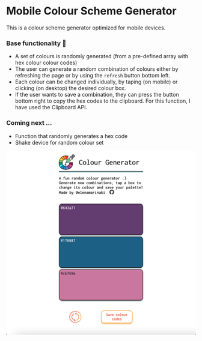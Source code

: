 # Mobile Colour Scheme Generator

This is a colour scheme generator optimized for mobile devices.

### Base functionality 🎨
* A set of colours is randomly generated (from a pre-defined array with hex colour colour codes)
* The user can generate a random combination of colours either by refreshing the page or by using the `refresh` button bottom left.
* Each colour can be changed individually, by taping (on mobile) or clicking (on desktop) the desired colour box.
* If the user wants to save a combination, they can press the button bottom right to copy the hex codes to the clipboard. For this function, I have used the Clipboard API.


### Coming next ...
* Function that randomly generates a hex code
* Shake device for random colour set


![Img1](screen_6.png)
